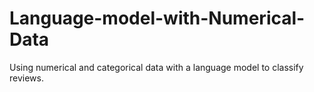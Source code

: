 # Language-model-with-Numerical-Data
Using numerical and categorical data with a language model to classify reviews.
